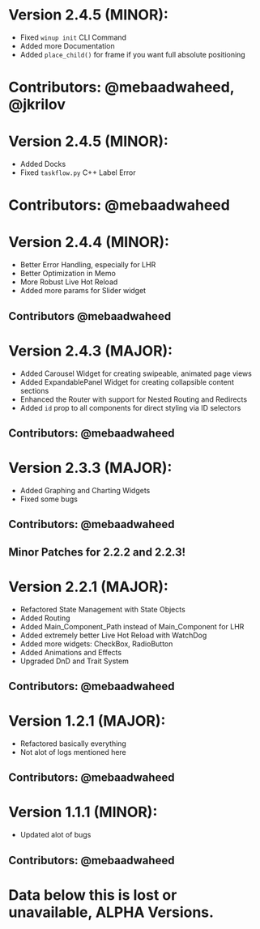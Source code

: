 # Version 2.4.5 **(MINOR):**
- Fixed `winup init` CLI Command
- Added more Documentation
- Added `place_child()` for frame if you want full absolute positioning
# Contributors: @mebaadwaheed, @jkrilov

# Version 2.4.5 **(MINOR):**
- Added Docks
- Fixed `taskflow.py` C++ Label Error
# Contributors: @mebaadwaheed

# Version 2.4.4 **(MINOR):**
- Better Error Handling, especially for LHR
- Better Optimization in Memo
- More Robust Live Hot Reload
- Added more params for Slider widget
## Contributors @mebaadwaheed

# Version 2.4.3 **(MAJOR):**
- Added Carousel Widget for creating swipeable, animated page views
- Added ExpandablePanel Widget for creating collapsible content sections
- Enhanced the Router with support for Nested Routing and Redirects
- Added `id` prop to all components for direct styling via ID selectors
## Contributors: @mebaadwaheed

# Version 2.3.3 **(MAJOR):**
- Added Graphing and Charting Widgets
- Fixed some bugs
## Contributors: @mebaadwaheed

## Minor Patches for 2.2.2 and 2.2.3!

# Version 2.2.1 **(MAJOR):**
- Refactored State Management with State Objects
- Added Routing
- Added Main_Component_Path instead of Main_Component for LHR
- Added extremely better Live Hot Reload with WatchDog
- Added more widgets: CheckBox, RadioButton
- Added Animations and Effects
- Upgraded DnD and Trait System
## Contributors: @mebaadwaheed

# Version 1.2.1 **(MAJOR):**
- Refactored basically everything
- Not alot of  logs mentioned here
## Contributors: @mebaadwaheed

# Version 1.1.1 **(MINOR):**
- Updated alot of bugs
## Contributors: @mebaadwaheed

# Data below this is lost or unavailable, ALPHA Versions.

